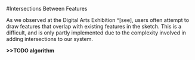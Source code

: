 #Intersections Between Features

As we observed at the Digital Arts Exhibition ^[see], users often attempt to draw features that overlap with existing features in the sketch.  This is a difficult, and is only partly implemented due to the complexity involved in adding intersections to our system.


**>>TODO algorithm** 